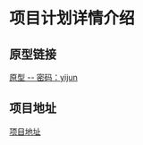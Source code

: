 # 项目计划详情介绍

## 原型链接
[原型 -- 密码：yijun](https://free.modao.cc/app/02acc8ba7cf3ca7cd01cc4eb5824824a7d894407)

## 项目地址
[项目地址](https://github.com/ajun568/fancy)